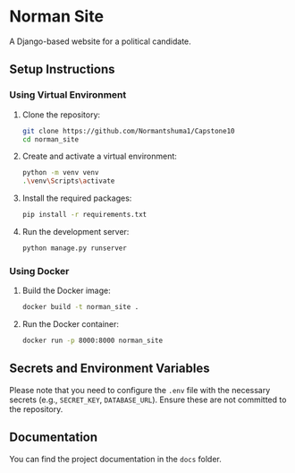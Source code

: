 # Norman Site

A Django-based website for a political candidate.

## Setup Instructions

### Using Virtual Environment

1. Clone the repository:
   ```bash
   git clone https://github.com/Normantshuma1/Capstone10
   cd norman_site
   ```

2. Create and activate a virtual environment:
   ```bash
   python -m venv venv
   .\venv\Scripts\activate
   ```

3. Install the required packages:
   ```bash
   pip install -r requirements.txt
   ```

4. Run the development server:
   ```bash
   python manage.py runserver
   ```

### Using Docker

1. Build the Docker image:
   ```bash
   docker build -t norman_site .
   ```

2. Run the Docker container:
   ```bash
   docker run -p 8000:8000 norman_site
   ```

## Secrets and Environment Variables

Please note that you need to configure the `.env` file with the necessary secrets (e.g., `SECRET_KEY`, `DATABASE_URL`). Ensure these are not committed to the repository.

## Documentation

You can find the project documentation in the `docs` folder.
